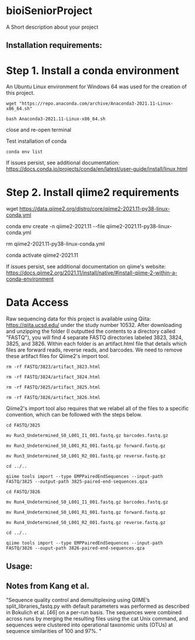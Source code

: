 # bioiSeniorProject
A Short description about your project

## Installation requirements:

# Step 1. Install a conda environment
An Ubuntu Linux environment for Windows 64 was used for the creation of this project.

```
wget "https://repo.anaconda.com/archive/Anaconda3-2021.11-Linux-x86_64.sh"

bash Anaconda3-2021.11-Linux-x86_64.sh
```

close and re-open terminal

Test installation of conda
```
conda env list
```

If issues persist, see additional documentation: https://docs.conda.io/projects/conda/en/latest/user-guide/install/linux.html

# Step 2. Install qiime2 requirements
wget https://data.qiime2.org/distro/core/qiime2-2021.11-py38-linux-conda.yml

conda env create -n qiime2-2021.11 --file qiime2-2021.11-py38-linux-conda.yml

rm qiime2-2021.11-py38-linux-conda.yml

conda activate qiime2-2021.11

If issues persist, see additional documentation on qiime's website: https://docs.qiime2.org/2021.11/install/native/#install-qiime-2-within-a-conda-environment

# Data Access
Raw sequencing data for this project is available using Qiita: https://qiita.ucsd.edu/ under the study number 10532. After downloading and unzipping the folder (I outputted the contents to a directory called "FASTQ"), you will find 4 separate FASTQ directories labeled 3823, 3824, 3825, and 3826. Within each folder is an artifact.html file that details which files are forward reads, reverse reads, and barcodes. We need to remove these artifact files for Qiime2's import tool.

```
rm -rf FASTQ/3823/artifact_3823.html

rm -rf FASTQ/3824/artifact_3824.html

rm -rf FASTQ/3825/artifact_3825.html

rm -rf FASTQ/3826/artifact_3826.html
```

Qiime2's import tool also requires that we relabel all of the files to a specific convention, which can be followed with the steps below.

```
cd FASTQ/3825

mv Run3_Undetermined_S0_L001_I1_001.fastq.gz barcodes.fastq.gz

mv Run3_Undetermined_S0_L001_R1_001.fastq.gz forward.fastq.gz

mv Run3_Undetermined_S0_L001_R2_001.fastq.gz reverse.fastq.gz

cd ../..

qiime tools import --type EMPPairedEndSequences --input-path FASTQ/3825 --output-path 3825-paired-end-sequences.qza

cd FASTQ/3826

mv Run4_Undetermined_S0_L001_I1_001.fastq.gz barcodes.fastq.gz

mv Run4_Undetermined_S0_L001_R1_001.fastq.gz forward.fastq.gz

mv Run4_Undetermined_S0_L001_R2_001.fastq.gz reverse.fastq.gz

cd ../..

qiime tools import --type EMPPairedEndSequences --input-path FASTQ/3826 --ouput-path 3826-paired-end-sequences.qza
```

## Usage:

## Notes from Kang et al.
"Sequence quality control and demultiplexing using QIIME’s split_libraries_fastq.py with default parameters was performed as described in Bokulich et al. [46] on a per-run basis. The sequences were combined across runs by merging the resulting files using the cat Unix command, and sequences were clustered into operational taxonomic units (OTUs) at sequence similarities of 100 and 97%. "
